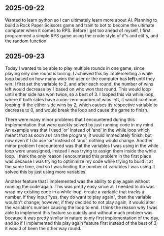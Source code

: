## 2025-09-22
Wanted to learn python so I can ultimately learn more about AI. Planning to build a Rock Paper Scissors game and train to bot to become the ultimate computer when it comes to RPS. Before I get too ahead of myself, I first programmed a simple RPS game using the crude style of if's and elif's, and the random function.

## 2025-09-23
Today I wanted to be able to play multiple rounds in one game, since playing only one round is boring. I achieved this by implementing a while loop based on how many wins the user or the computer has **left** until they win. I first set the variable to 2, and after each round, the number of wins left would decrease by 1 based on who won that round. This would loop until either side has won twice, so a best of 3. I looped this via while loop, where if both sides have a non-zero number of wins left, it would continue looping; if the either side wins by 2, which causes its respective variable to decrease to 0, and would break the loop and cause the game to finish.

There were many minor problems that I encountered during this implementation that were quickly solved by just running code in my mind. An example was that I used 'or' instead of 'and' in the while loop which meant that as soon as I ran the program, it would immediately finish, but now even if I do use 'or' instead of 'and', nothing would change. Another minor problem I encountered was that the variables I was using in the while loop were unassigned, instead I was trying to assign them inside the while loop. I think the only reason I encountered this problem in the first place was because I was trying to optimmize my code while trying to build it at the same time, and so I was limiting the number of variables I was using. I solved this by just using more variables.

Another feature that I implemented was the ability to play again without running the code again. This was pretty easy since all I needed to do was wrap my existing code in a while loop, create a variable that tracks a number, if they input "yes, they do want to play again", then the variable wouldn't change; however, if they decided to not play again, it would alter the variable's number causing the loop to end. I think the reason why I was able to implement this feature so quickly and without much problem was because it was pretty similar in nature to my first implementation of the day, and so if I implemented this play again feature first instead of the best of 3, it would of been the other way round.
